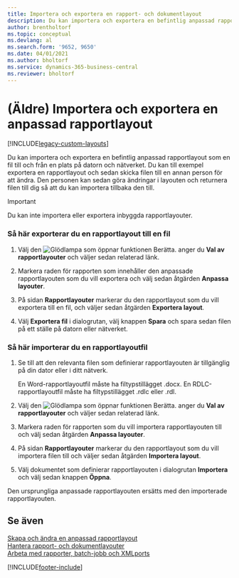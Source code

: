 ```yaml
---
title: Importera och exportera en rapport- och dokumentlayout
description: Du kan importera och exportera en befintlig anpassad rapportlayout som en fil till och från en plats på datorn och nätverket.
author: brentholtorf
ms.topic: conceptual
ms.devlang: al
ms.search.form: '9652, 9650'
ms.date: 04/01/2021
ms.author: bholtorf
ms.service: dynamics-365-business-central
ms.reviewer: bholtorf
---
```

# (Äldre) Importera och exportera en anpassad rapportlayout

[!INCLUDE[legacy-custom-layouts](includes/legacy-custom-layouts.md)]

Du kan importera och exportera en befintlig anpassad rapportlayout som en fil till och från en plats på datorn och nätverket. Du kan till exempel exportera en rapportlayout och sedan skicka filen till en annan person för att ändra. Den personen kan sedan göra ändringar i layouten och returnera filen till dig så att du kan importera tillbaka den till.  

> [!IMPORTANT]  
>  Du kan inte importera eller exportera inbyggda rapportlayouter.  

### Så här exporterar du en rapportlayout till en fil  

1.  Välj den ![Glödlampa som öppnar funktionen Berätta.](media/ui-search/search_small.png "Berätta för mig vad du vill göra") anger du **Val av rapportlayouter** och väljer sedan relaterad länk.  

2.  Markera raden för rapporten som innehåller den anpassade rapportlayouten som du vill exportera och välj sedan åtgärden **Anpassa layouter**.  

3.  På sidan **Rapportlayouter** markerar du den rapportlayout som du vill exportera till en fil, och väljer sedan åtgärden **Exportera layout**.  

4.  Välj **Exportera fil** i dialogrutan, välj knappen **Spara** och spara sedan filen på ett ställe på datorn eller nätverket.  

### Så här importerar du en rapportlayoutfil  

1.  Se till att den relevanta filen som definierar rapportlayouten är tillgänglig på din dator eller i ditt nätverk.  

     En Word-rapportlayoutfil måste ha filtypstillägget .docx. En RDLC-rapportlayoutfil måste ha filtypstillägget .rdlc eller .rdl.  

2.  Välj den ![Glödlampa som öppnar funktionen Berätta.](media/ui-search/search_small.png "Berätta vad du vill göra") anger du **Val av rapportlayouter** och väljer sedan relaterad länk.  

3.  Markera raden för rapporten som du vill importera rapportlayouten till och välj sedan åtgärden **Anpassa layouter**.  

4.  På sidan **Rapportlayouter** markerar du den rapportlayout som du vill importera filen till och väljer sedan åtgärden **Importera layout**.  

5.  Välj dokumentet som definierar rapportlayouten i dialogrutan **Importera** och välj sedan knappen **Öppna**.  

 Den ursprungliga anpassade rapportlayouten ersätts med den importerade rapportlayouten.  

## Se även

[Skapa och ändra en anpassad rapportlayout](ui-how-create-custom-report-layout.md)   
[Hantera rapport- och dokumentlayouter](ui-manage-report-layouts.md)  
[Arbeta med rapporter, batch-jobb och XMLports](ui-work-report.md)    


[!INCLUDE[footer-include](includes/footer-banner.md)]
